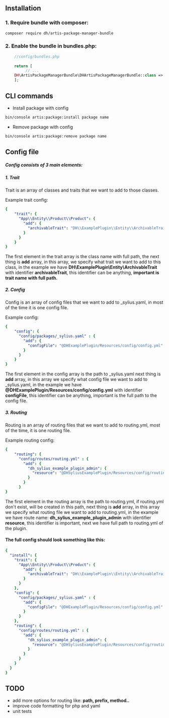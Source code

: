 ## Installation

### 1. Require bundle with composer:

```bash
composer require dh/artis-package-manager-bundle
```
   
### 2. Enable the bundle in bundles.php:

```php
    //config/bundles.php
    
    return [
         // ...
    DH\ArtisPackageManagerBundle\DHArtisPackageManagerBundle::class => ['all' => true],
    ];
```

## CLI commands
- Install package with config

```bash
bin/console artis:package:install package name
```

- Remove package with config

```bash
bin/console artis:package:remove package name
```

## Config file

##### Config consists of 3 main elements:
##### 1. Trait
Trait is an array of classes and traits that we want to add to those classes.

Example trait config:

```yaml
{
    "trait": {
      "App\\Entity\\Product\\Product": {
        "add": {
          "archivableTrait": "DH\\ExamplePlugin\\Entity\\ArchivableTrait"
        }
      }
    }
}
```

The first element in the trait array is the class name with full path, the next thing is **add** array, in this array, we specify what trait we want to add to this class, in the example we have
**DH\\ExamplePlugin\\Entity\\ArchivableTrait** with identifier **archivableTrait**, this identifier can be anything, **important is  trait name with full path.**

##### 2. Config
Config is an array of config files that we want to add to _sylius.yaml, in most of the time it is one config file.

Example config:

```yaml
{
    "config": {
      "config/packages/_sylius.yaml" : {
        "add": {
          "configFile": "@DHExamplePlugin/Resources/config/config.yml"
        }
      }
    }
}
```

The first element in the config array is the path to _sylius.yaml next thing is **add** array, in this array we specify what config file we want to add to _sylius.yaml, in the example we have
**@DHExamplePlugin/Resources/config/config.yml** with identifier **configFile**, this identifier can be anything, important is the full path to the config file.

##### 3. Routing
Routing is an array of routing files that we want to add to routing.yml, most of the time, it is one routing file.

Example routing config:

```yaml
{
    "routing": {
      "config/routes/routing.yml" : {
        "add": {
          "dh_sylius_example_plugin_admin": {
            "resource": "@DHSyliusExamplePlugin/Resources/config/routing.yml"
          }
        }
      }
}
```

The first element in the routing array is the path to routing.yml, if routing.yml don't exist, will be created in this path, next thing is **add** array, in this array we specify 
what routing file we want to add to routing.yml, in the example we have route name: **dh_sylius_example_plugin_admin** with identifier **resource**, this identifier is important, next we have full
path to routing.yml of the plugin.


#### The full config should look something like this:

```yaml
{
  "install": {
    "trait": {
      "App\\Entity\\Product\\Product": {
        "add": {
          "archivableTrait": "DH\\ExamplePlugin\\Entity\\ArchivableTrait"
        }
      }
    },
    "config": {
      "config/packages/_sylius.yaml" : {
        "add": {
          "configFile": "@DHExamplePlugin/Resources/config/config.yml"
        }
      }
    },
    "routing": {
      "config/routes/routing.yml" : {
        "add": {
          "dh_sylius_example_plugin_admin": {
            "resource": "@DHSyliusExamplePlugin/Resources/config/routing.yml"
          }
        }
      }
    }
  }
}
```

## TODO
- add more options for routing like: **path, prefix, method..**
- improve code formatting for php and yaml
- unit tests
